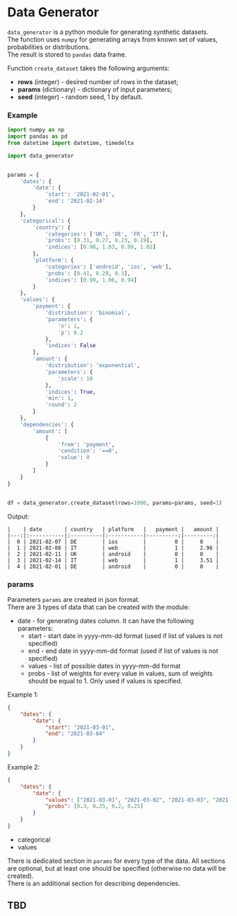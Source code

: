 # Data Generator  

`data_generator` is a python module for generating synthetic datasets.  
The function uses `numpy` for generating arrays from known set of values, probabilities or distributions.  
The result is stored to `pandas` data frame.  
  
Function `create_dataset` takes the following arguments:  
* **rows** (integer) - desired number of rows in the dataset;  
* **params** (dictionary) - dictionary of input parameters;  
* **seed** (integer) - random seed, 1 by default.  
  
  
### Example
```python
import numpy as np
import pandas as pd
from datetime import datetime, timedelta

import data_generator


params = {
    'dates': {
        'date': {
            'start': '2021-02-01', 
            'end': '2021-02-14'
        }
    }, 
    'categorical': {
        'country': {
            'categories': ['UK', 'DE', 'FR', 'IT'], 
            'probs': [0.31, 0.27, 0.23, 0.19], 
            'indices': [0.98, 1.03, 0.99, 1.02]
        }, 
        'platform': {
            'categories': ['android', 'ios', 'web'], 
            'probs': [0.41, 0.29, 0.3], 
            'indices': [0.99, 1.06, 0.94]
        }
    }, 
    'values': {
        'payment': {
            'distribution': 'binomial', 
            'parameters': {
                'n': 1, 
                'p': 0.2
            }, 
            'indices': False
        }, 
        'amount': {
            'distribution': 'exponential', 
            'parameters': {
                'scale': 10
            }, 
            'indices': True, 
            'min': 1, 
            'round': 2
        }
    }, 
    'dependencies': {
        'amount': [
            {
                'from': 'payment', 
                'condition': '==0', 
                'value': 0
            }
        ]
    }
}


df = data_generator.create_dataset(rows=1000, params=params, seed=1)
```  
   
Output:   
```tsv
|    | date       | country   | platform   |   payment |   amount |
|---:|:-----------|:----------|:-----------|----------:|---------:|
|  0 | 2021-02-07 | DE        | ios        |         0 |     0    |
|  1 | 2021-02-08 | IT        | web        |         1 |     2.96 |
|  2 | 2021-02-11 | UK        | android    |         0 |     0    |
|  3 | 2021-02-14 | IT        | web        |         1 |     3.51 |
|  4 | 2021-02-01 | DE        | android    |         0 |     0    |
```  
  

### params  
Parameters `params` are created in json format.  
There are 3 types of data that can be created with the module:  
* date - for generating dates column. It can have the following parameters:  
    * start - start date in yyyy-mm-dd format (used if list of values is not specified)  
    * end - end date in yyyy-mm-dd format (used if list of values is not specified)  
    * values - list of possible dates in yyyy-mm-dd format  
    * probs - list of weights for every value in values, sum of weights should be equal to 1. Only used if values is specified.  
  
Example 1:  
```json
{
    "dates": {
        "date": {
            "start": "2021-03-01",
            "end": "2021-03-04"
        }
    }
}
```  
Example 2:  
```json
{
    "dates": {
        "date": {
            "values": ["2021-03-01", "2021-03-02", "2021-03-03", "2021-03-04"],
            "probs": [0.3, 0.25, 0.2, 0.25]
        }
    }
}
```  
  
* categorical  
* values   
   
There is dedicated section in `params` for every type of the data. All sections are optional, but at least one should be specified (otherwise no data will be created).    
There is an additional section for describing dependencies.  



## TBD